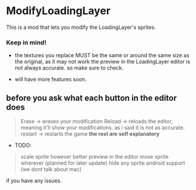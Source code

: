 # ModifyLoadingLayer

This is a mod that lets you modify the LoadingLayer's sprites.

### <cy>Keep in mind!</c>

- the textures you replace MUST be the same or around the same size as the original, as it may not work
the preview in the LoadingLayer editor is not always accurate. so make sure to check.

- will have more features soon. 

## before you ask what each button in the editor does
> Erase -> erases your modification
> Reload -> reloads the editor, meaning it'll show your modifications. as i said it is not as accurate.
> restart -> restarts the game
**the rest are self explanatory**


- TODO:
> scale sprite however
> better preview in the editor
> move sprite wherever (planned for later update)
> hide any sprite
> android support (we dont talk about mac)

if you have any issues.